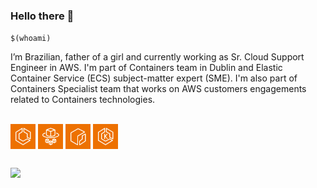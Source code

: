 ### Hello there 👋

`$(whoami)`

I’m Brazilian, father of a girl and currently working as Sr. Cloud Support Engineer in AWS. 
I'm part of Containers team in Dublin and Elastic Container Service (ECS) subject-matter expert (SME). 
I'm also part of Containers Specialist team that works on AWS customers engagements related to Containers technologies. 


<div style="display: inline_block"><br>
  <img align="center" alt="Henrique-ECS" height="40" width="40" src="https://raw.githubusercontent.com/awslabs/aws-icons-for-plantuml/main/dist/Containers/ElasticContainerService.png">
  <img align="center" alt="Henrique-Fargate" height="40" width="40" src="https://raw.githubusercontent.com/awslabs/aws-icons-for-plantuml/main/dist/Containers/Fargate.png">
  <img align="center" alt="Henrique-ECR" height="40" width="40" src="https://raw.githubusercontent.com/awslabs/aws-icons-for-plantuml/main/dist/Containers/ElasticContainerRegistry.png">
  <img align="center" alt="Henrique-EKS" height="40" width="40" src="https://raw.githubusercontent.com/awslabs/aws-icons-for-plantuml/main/dist/Containers/ElasticKubernetesService.png">
</div>

 ##

<a href="https://www.linkedin.com/in/henriquessantana/" target="_blank"><img src="https://img.shields.io/badge/-LinkedIn-%230077B5?style=for-the-badge&logo=linkedin&logoColor=white" target="_blank"></a> 

